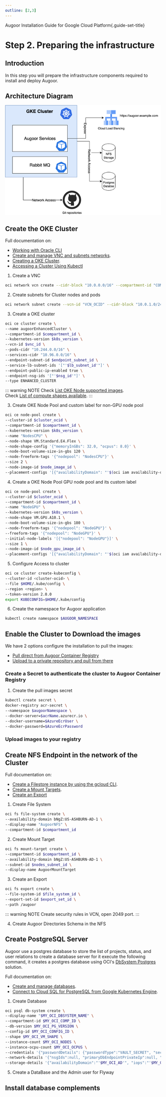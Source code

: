 ```yaml
---
outline: [2,3]
---
```

Augoor Installation Guide for Google Cloud Platform{.guide-set-title}

# Step 2. Preparing the infrastructure
## Introduction
In this step you will prepare the infrastructure components required to install and deploy Augoor.

## Architecture Diagram
![Components of AWS Installation](../../../../../../images/GCP.drawio.png)

## Create the OKE Cluster
Full documentation on:
  * [Working with Oracle CLI](https://docs.oracle.com/en-us/iaas/Content/API/SDKDocs/cliinstall.htm#Quickstart)
  * [Create and manage VNC and subnets networks](https://docs.oracle.com/en-us/iaas/Content/Network/Tasks/Overview_of_VCNs_and_Subnets.htm).
  * [Creating a OKE Cluster](https://docs.oracle.com/en-us/iaas/Content/ContEng/Tasks/create-cluster.htm).
  * [Accessing a Cluster Using Kubectl](https://docs.oracle.com/en-us/iaas/Content/ContEng/Tasks/contengaccessingclusterkubectl.htm)
  

1. Create a VNC
```bash
oci network vcn create --cidr-block "10.0.0.0/16" --compartment-id "COMPARTMENT_OCID" --display-name "MyVCN" --dns-label "myvcn"
```

2. Create subnets for Cluster nodes and pods
```bash
oci network subnet create --vcn-id "VCN_OCID" --cidr-block "10.0.1.0/24" --compartment-id "COMPARTMENT_OCID" --availability-domain "AVAILABILITY_DOMAIN" --display-name "MyPublicSubnet" --dns-label "mypubsubnet" --prohibit-public-ip-on-vnic false --route-table-id "VCN_ROUTE_TABLE_OCID" --security-list-ids '["SECURITY_LIST_OCID"]'
```
3. Create a OKE cluster
```bash
oci ce cluster create \
--name augoorEnhancedCluster \
--compartment-id $compartment_id \
--kubernetes-version $k8s_version \
--vcn-id $vnc_id \
--pods-cidr "10.244.0.0/16" \
--services-cidr "10.96.0.0/16" \
--endpoint-subnet-id $endpoint_subnet_id \
--service-lb-subnet-ids '["'$lb_subnet_id'"]' \
--endpoint-public-ip-enabled true \
--endpoint-nsg-ids '["'$nsg_id'"]' \
--type ENHANCED_CLUSTER
```
::: warning NOTE
Check [List OKE Node supported images](https://docs.oracle.com/en-us/iaas/images/oke-worker-node-oracle-linux-8x/).<br>
Check [List of compute shapes available](https://docs.oracle.com/en-us/iaas/Content/Compute/References/computeshapes.htm#Compute_Shapes).
:::

3. Create OKE Node Pool and custom label for non-GPU node pool
```bash
oci ce node-pool create \
--cluster-id $cluster_ocid \
--compartment-id $compartment_id \
--kubernetes-version $k8s_version \
--name "NodesCPU" \
--node-shape VM.Standard.E4.Flex \
--node-shape-config '{"memoryInGBs": 32.0, "ocpus": 8.0}' \
--node-boot-volume-size-in-gbs 120 \
--node-freeform-tags '{"nodepool": "NodesCPU"}' \
--size 2 \
--node-image-id $node_image_id \
--placement-configs '[{"availabilityDomain": "'$(oci iam availability-domain list --compartment-id $compartment_id --query 'data[0]."name"' --raw-output)'", "subnetId": "'$nodes_subnet_id'"}]' 
```

4. Create a OKE Node Pool GPU node pool and its custom label
```bash
oci ce node-pool create \
--cluster-id $cluster_ocid \
--compartment-id $compartment_id \
--name "NodeGPU" \
--kubernetes-version $k8s_version \
--node-shape VM.GPU.A10.1 \
--node-boot-volume-size-in-gbs 180 \
--node-freeform-tags '{"nodepool": "NodeGPU"}' \
--freeform-tags '{"nodepool": "NodeGPU"}' \
--initial-node-labels '[{"nodepool": "NodeGPU"}]' \
--size 1 \
--node-image-id $node_gpu_image_id \
--placement-configs '[{"availabilityDomain": "'$(oci iam availability-domain list --compartment-id $compartment_id --query 'data[0]."name"' --raw-output)'", "subnetId": "'$nodes_subnet_id'"}]' 
```

5. Configure Access to cluster 
```bash
oci ce cluster create-kubeconfig \ 
--cluster-id <cluster-ocid> \
--file $HOME/.kube/config \
--region <region> \
--token-version 2.0.0 
export KUBECONFIG=$HOME/.kube/config 
```

6. Create the namespace for Augoor application
```bash
kubectl create namespace $AUGOOR_NAMESPACE
```

## Enable the Cluster to Download the images
We have 2 options configure the installation to pull the images:

* [Pull direct from Augoor Container Registry](#create-a-secret-to-authenticate-the-cluster-to-augoor-container-registry) 
* [Upload to a private repository and pull from there](#upload-images-to-your-registry) 

### Create a Secret to authenticate the cluster to Augoor Container Registry
1. Create the pull images secret 
```bash
kubectl create secret \
docker-registry acr-secret \
--namespace $augoorNamespace \
--docker-server=$acrName.azurecr.io \
--docker-username=$AzureEcrUser \
--docker-password=$AzureEcrPassword
```

### Upload images to your registry
<!--@include: ../parts/mirroring_docker_images.md-->


## Create NFS Endpoint in the network of the Cluster
Full documentation on:
  * [Create a Filestore instance by using the gcloud CLI](https://docs.oracle.com/en-us/iaas/Content/File/Tasks/create-file-system.htm).
  * [Create a Mount Targets](https://docs.oracle.com/en-us/iaas/Content/File/Tasks/create-mount-target.htm#top).
  * [Create an Export](https://docs.oracle.com/en-us/iaas/Content/create-export-mt.htm)

1. Create File System 
```bash
oci fs file-system create \
--availability-domain bNgZ:US-ASHBURN-AD-1 \
--display-name "AugoorNFS" \
--compartment-id $compartment_id
```

2. Create Mount Target
```bash
oci fs mount-target create \
--compartment-id $compartment_id \
--availability-domain bNgZ:US-ASHBURN-AD-1 \
--subnet-id $nodes_subnet_id \
--display-name AugoorMountTarget
```

3. Create an Export
```bash 
oci fs export create \
--file-system-id $file_system_id \
--export-set-id $export_set_id \
--path /augoor
```

::: warning NOTE
Create security rules in VCN, open 2049 port.
:::

4. Create Augoor Directories Schema in the NFS
<!--@include: ../parts/directory_schema.md-->

## Create PostgreSQL Server
Augoor use a postgres database to store the list of projects, status, and user relations to create a database server for
it execute the following command, it creates a postgres database using OCI's [DbSystem Postgres](https://docs.oracle.com/en-us/iaas/Content/postgresql/getting-started.htm) solution.

Full documentation on:
  * [Create and manage databases](https://cloud.google.com/sql/docs/postgres/create-manage-databases).
  * [Connect to Cloud SQL for PostgreSQL from Google Kubernetes Engine](https://cloud.google.com/sql/docs/postgres/connect-instance-kubernetes).

1. Create Database
```bash
oci psql db-system create \
--display-name "$MY_OCI_DBSYSTEM_NAME" \
--compartment-id $MY_OCI_COMP_ID \
--db-version $MY_OCI_PG_VERSION \
--config-id $MY_OCI_CONFIG_ID \
--shape $MY_OCI_VM_SHAPE \
--instance-count $MY_OCI_NODES \
--instance-ocpu-count $MY_OCI_OCPUS \
--credentials '{"passwordDetails": {"passwordType":"VAULT_SECRET", "secretId":"'$MY_OCI_SECRET_ID'","secretVersion": "'$MY_OCI_SECRET_VERSION'"}, "username":"'$MY_OCI_ADMIN_USER'"}' \
--network-details '{"nsgIds":null, "primaryDbEndpointPrivateIp":null, "subnetId":"'$MY_OCI_SUBNET_ID'"}' \
--storage-details '{"availabilityDomain":"'$MY_OCI_AD'", "iops":"'$MY_OCI_IOPS'", "isRegionallyDurable":false, "systemType":"OCI_OPTIMIZED_STORAGE"}'
```



5. Create a DataBase and the Admin user for Flyway
<!--@include: ../parts/create_db_user.md-->

## Install database complements
<!--@include: ../parts/create_db_complements.md-->